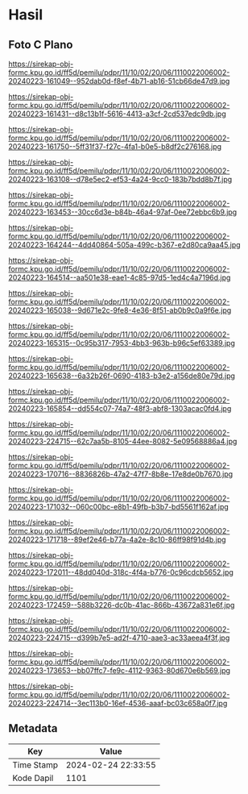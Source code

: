 # Hasil

## Foto C Plano

https://sirekap-obj-formc.kpu.go.id/ff5d/pemilu/pdpr/11/10/02/20/06/1110022006002-20240223-161049--952dab0d-f8ef-4b71-ab16-51cb66de47d9.jpg

https://sirekap-obj-formc.kpu.go.id/ff5d/pemilu/pdpr/11/10/02/20/06/1110022006002-20240223-161431--d8c13b1f-5616-4413-a3cf-2cd537edc9db.jpg

https://sirekap-obj-formc.kpu.go.id/ff5d/pemilu/pdpr/11/10/02/20/06/1110022006002-20240223-161750--5ff31f37-f27c-4fa1-b0e5-b8df2c276168.jpg

https://sirekap-obj-formc.kpu.go.id/ff5d/pemilu/pdpr/11/10/02/20/06/1110022006002-20240223-163108--d78e5ec2-ef53-4a24-9cc0-183b7bdd8b7f.jpg

https://sirekap-obj-formc.kpu.go.id/ff5d/pemilu/pdpr/11/10/02/20/06/1110022006002-20240223-163453--30cc6d3e-b84b-46a4-97af-0ee72ebbc6b9.jpg

https://sirekap-obj-formc.kpu.go.id/ff5d/pemilu/pdpr/11/10/02/20/06/1110022006002-20240223-164244--4dd40864-505a-499c-b367-e2d80ca9aa45.jpg

https://sirekap-obj-formc.kpu.go.id/ff5d/pemilu/pdpr/11/10/02/20/06/1110022006002-20240223-164514--aa501e38-eae1-4c85-97d5-1ed4c4a7196d.jpg

https://sirekap-obj-formc.kpu.go.id/ff5d/pemilu/pdpr/11/10/02/20/06/1110022006002-20240223-165038--9d671e2c-9fe8-4e36-8f51-ab0b9c0a9f6e.jpg

https://sirekap-obj-formc.kpu.go.id/ff5d/pemilu/pdpr/11/10/02/20/06/1110022006002-20240223-165315--0c95b317-7953-4bb3-963b-b96c5ef63389.jpg

https://sirekap-obj-formc.kpu.go.id/ff5d/pemilu/pdpr/11/10/02/20/06/1110022006002-20240223-165638--6a32b26f-0690-4183-b3e2-a156de80e79d.jpg

https://sirekap-obj-formc.kpu.go.id/ff5d/pemilu/pdpr/11/10/02/20/06/1110022006002-20240223-165854--dd554c07-74a7-48f3-abf8-1303acac0fd4.jpg

https://sirekap-obj-formc.kpu.go.id/ff5d/pemilu/pdpr/11/10/02/20/06/1110022006002-20240223-224715--62c7aa5b-8105-44ee-8082-5e09568886a4.jpg

https://sirekap-obj-formc.kpu.go.id/ff5d/pemilu/pdpr/11/10/02/20/06/1110022006002-20240223-170716--8836826b-47a2-47f7-8b8e-17e8de0b7670.jpg

https://sirekap-obj-formc.kpu.go.id/ff5d/pemilu/pdpr/11/10/02/20/06/1110022006002-20240223-171032--060c00bc-e8b1-49fb-b3b7-bd5561f162af.jpg

https://sirekap-obj-formc.kpu.go.id/ff5d/pemilu/pdpr/11/10/02/20/06/1110022006002-20240223-171718--89ef2e46-b77a-4a2e-8c10-86ff98f91d4b.jpg

https://sirekap-obj-formc.kpu.go.id/ff5d/pemilu/pdpr/11/10/02/20/06/1110022006002-20240223-172011--48dd040d-318c-4f4a-b776-0c96cdcb5652.jpg

https://sirekap-obj-formc.kpu.go.id/ff5d/pemilu/pdpr/11/10/02/20/06/1110022006002-20240223-172459--588b3226-dc0b-41ac-866b-43672a831e6f.jpg

https://sirekap-obj-formc.kpu.go.id/ff5d/pemilu/pdpr/11/10/02/20/06/1110022006002-20240223-224715--d399b7e5-ad2f-4710-aae3-ac33aeea4f3f.jpg

https://sirekap-obj-formc.kpu.go.id/ff5d/pemilu/pdpr/11/10/02/20/06/1110022006002-20240223-173653--bb07ffc7-fe9c-4112-9363-80d670e6b569.jpg

https://sirekap-obj-formc.kpu.go.id/ff5d/pemilu/pdpr/11/10/02/20/06/1110022006002-20240223-224714--3ec113b0-16ef-4536-aaaf-bc03c658a0f7.jpg


## Metadata

| Key        | Value               |
| ---------- | ------------------- |
| Time Stamp | 2024-02-24 22:33:55 |
| Kode Dapil | 1101                |



